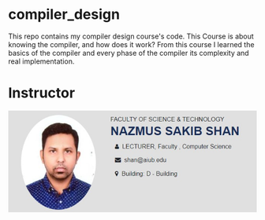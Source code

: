# compiler_design

  <p>
  This repo contains my compiler design course's code. This Course is about knowing the compiler, and how does it work? From this course I learned the basics of the compiler and every phase of the compiler its complexity and real implementation.
  </p> 

  # Instructor
  <img src="img\Screenshot 2023-07-29 085900.jpg">
